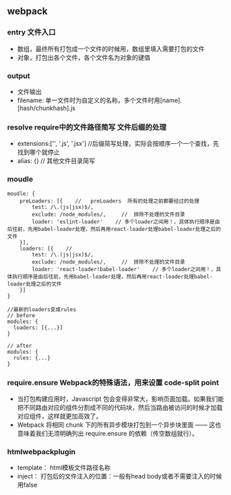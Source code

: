 ## webpack

### entry 文件入口
* 数组，最终所有打包成一个文件的时候用，数组里填入需要打包的文件
* 对象，打包出各个文件，各个文件名为对象的键值

### output
* 文件输出
* filename: 单一文件时为自定义的名称，多个文件时用[name].[hash/chunkhash].js

### resolve  require中的文件路径简写     文件后缀的处理
* extensions:['', '.js', '.jsx'] //后缀简写处理，实际会按顺序一个一个查找，先找到哪个就停止
* alias: {} //  其他文件目录简写

### moudle
```
moudle: {
    preLoaders: [{    //   preLoaders  所有的处理之前都要经过的处理
        test: /\.(js|jsx)$/,
        exclude: /node_modules/,     //  排除不处理的文件目录
        loader: 'eslint-loader'    // 多个loader之间用！，具体执行顺序是由后往前，先用babel-loader处理，然后再用react-loader处理babel-loader处理之后的文件
    }],
    loaders: [{    //   
        test: /\.(js|jsx)$/,
        exclude: /node_modules/,     //  排除不处理的文件目录
        loader: 'react-loader!babel-loader'    // 多个loader之间用！，具体执行顺序是由后往前，先用babel-loader处理，然后再用react-loader处理babel-loader处理之后的文件
    }]
}

//最新的loaders变成rules
// before
modules: {
  loaders: [{...}]
}

// after
modules: {
  rules: {...}
}
```

### require.ensure  Webpack的特殊语法，用来设置 code-split point
* 当打包构建应用时，Javascript 包会变得非常大，影响页面加载。如果我们能把不同路由对应的组件分割成不同的代码块，然后当路由被访问的时候才加载对应组件，这样就更加高效了。
* Webpack 将相同 chunk 下的所有异步模块打包到一个异步块里面 —— 这也意味着我们无须明确列出 require.ensure 的依赖（传空数组就行）。


### htmlwebpackplugin
* template： html模板文件路径名称
* inject： 打包后的文件注入的位置：一般有head body或者不需要注入的时候用false